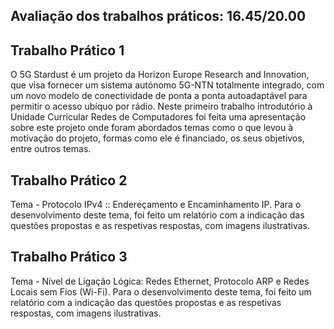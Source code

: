## Avaliação dos trabalhos práticos: 16.45/20.00

## Trabalho Prático 1

O 5G Stardust é um projeto da Horizon Europe Research and Innovation, que visa fornecer um sistema autónomo 5G-NTN totalmente integrado, com um novo modelo de conectividade de ponta a ponta autoadaptável para permitir o acesso ubíquo por rádio.
Neste primeiro trabalho introdutório à Unidade Curricular Redes de Computadores foi feita uma apresentação sobre este projeto onde foram abordados temas como o que levou à motivação do projeto, formas como ele é financiado, os seus objetivos, entre outros temas. 

## Trabalho Prático 2  

Tema - Protocolo IPv4 :: Endereçamento e Encaminhamento IP.
Para o desenvolvimento deste tema, foi feito um relatório com a indicação das questões propostas e as respetivas respostas, com imagens ilustrativas. 

## Trabalho Prático 3 

Tema - Nível de Ligação Lógica: Redes Ethernet, Protocolo ARP e Redes Locais sem Fios (Wi-Fi).
Para o desenvolvimento deste tema, foi feito um relatório com a indicação das questões propostas e as respetivas respostas, com imagens ilustrativas. 
